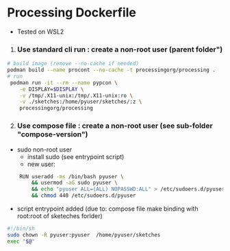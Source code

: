 # Processing Dockerfile

- Tested on WSL2 

1. ### Use standard cli run : create a non-root user (parent folder")

```bash
# build image (remove --no-cache if needed)
podman build --name procont --no-cache -t processingorg/processing .   
# run 
 podman run -it --rm --name pypcon \
    -e DISPLAY=$DISPLAY \
    -v /tmp/.X11-unix:/tmp/.X11-unix:ro \
    -v ./sketches:/home/pyuser/sketches/:z \
    processingorg/processing
```

2. ### Use compose file : create a non-root user (see sub-folder "compose-version")
- sudo non-root user
    - install sudo (see entrypoint script)
    - new user:
```bash
    RUN useradd -ms /bin/bash pyuser \
        && usermod -aG sudo pyuser \
        && echo "pyuser ALL=(ALL) NOPASSWD:ALL" > /etc/sudoers.d/pyuser \
        && chmod 440 /etc/sudoers.d/pyuser
```

- script entrypoint added (due to: compose file make binding with root:root of sketeches forlder)
```bash
#!/bin/sh
sudo chown -R pyuser:pyuser  /home/pyuser/sketches
exec "$@"
```